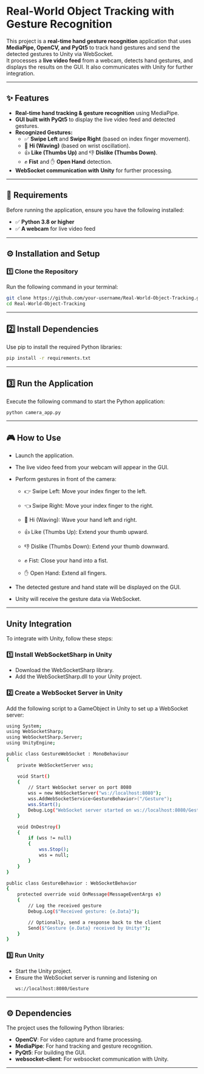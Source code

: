 # Real-World Object Tracking with Gesture Recognition

This project is a **real-time hand gesture recognition** application that uses **MediaPipe, OpenCV, and PyQt5** to track hand gestures and send the detected gestures to Unity via WebSocket.  
It processes a **live video feed** from a webcam, detects hand gestures, and displays the results on the GUI. It also communicates with Unity for further integration.

---

## ✨ Features

- **Real-time hand tracking & gesture recognition** using MediaPipe.
- **GUI built with PyQt5** to display the live video feed and detected gestures.
- **Recognized Gestures:**
  - ✅ **Swipe Left** and **Swipe Right** (based on index finger movement).
  - 👋 **Hi (Waving)** (based on wrist oscillation).
  - 👍 **Like (Thumbs Up)** and 👎 **Dislike (Thumbs Down)**.
  - ✊ **Fist** and ✋ **Open Hand** detection.
- **WebSocket communication with Unity** for further processing.

---

## 📌 Requirements

Before running the application, ensure you have the following installed:

- ✅ **Python 3.8 or higher**
- ✅ **A webcam** for live video feed

---

## ⚙️ Installation and Setup

### 1️⃣ Clone the Repository  
Run the following command in your terminal:
```sh
git clone https://github.com/your-username/Real-World-Object-Tracking.git
cd Real-World-Object-Tracking
```
---

## 2️⃣ Install Dependencies
Use pip to install the required Python libraries:
```sh
pip install -r requirements.txt
```

---

## 3️⃣ Run the Application
Execute the following command to start the Python application:
```sh
python camera_app.py
```

---

## 🎮 How to Use
- Launch the application.

- The live video feed from your webcam will appear in the GUI.

- Perform gestures in front of the camera:

  - 👉 Swipe Left: Move your index finger to the left.

  - 👈 Swipe Right: Move your index finger to the right.

  - 👋 Hi (Waving): Wave your hand left and right.

  - 👍 Like (Thumbs Up): Extend your thumb upward.

  - 👎 Dislike (Thumbs Down): Extend your thumb downward.

  - ✊ Fist: Close your hand into a fist.

  - ✋ Open Hand: Extend all fingers.

- The detected gesture and hand state will be displayed on the GUI.

- Unity will receive the gesture data via WebSocket.

---

## Unity Integration
To integrate with Unity, follow these steps:
### 1️⃣ Install WebSocketSharp in Unity
- Download the WebSocketSharp library.
- Add the WebSocketSharp.dll to your Unity project.
### 2️⃣ Create a WebSocket Server in Unity
Add the following script to a GameObject in Unity to set up a WebSocket server:
```sh
using System;
using WebSocketSharp;
using WebSocketSharp.Server;
using UnityEngine;

public class GestureWebSocket : MonoBehaviour
{
    private WebSocketServer wss;

    void Start()
    {
        // Start WebSocket server on port 8080
        wss = new WebSocketServer("ws://localhost:8080");
        wss.AddWebSocketService<GestureBehavior>("/Gesture");
        wss.Start();
        Debug.Log("WebSocket server started on ws://localhost:8080/Gesture");
    }

    void OnDestroy()
    {
        if (wss != null)
        {
            wss.Stop();
            wss = null;
        }
    }
}

public class GestureBehavior : WebSocketBehavior
{
    protected override void OnMessage(MessageEventArgs e)
    {
        // Log the received gesture
        Debug.Log($"Received gesture: {e.Data}");

        // Optionally, send a response back to the client
        Send($"Gesture {e.Data} received by Unity!");
    }
}

```
### 3️⃣ Run Unity
- Start the Unity project.
- Ensure the WebSocket server is running and listening on
  ```sh
  ws://localhost:8080/Gesture
  ```

---

## ⚙ Dependencies
The project uses the following Python libraries:
- **OpenCV**: For video capture and frame processing.
- **MediaPipe**: For hand tracking and gesture recognition.
- **PyQt5**: For building the GUI.
- **websocket-client**: For websocket communication with Unity.

---
